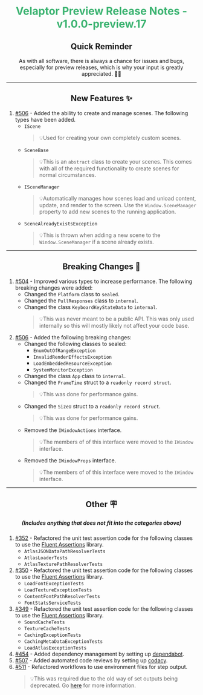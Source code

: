<h1 align="center" style='color:mediumseagreen;font-weight:bold'>
    Velaptor Preview Release Notes - v1.0.0-preview.17
</h1>

<h2 align="center" style='font-weight:bold'>Quick Reminder</h2>

<div align="center">

As with all software, there is always a chance for issues and bugs, especially for preview releases, which is why your input is greatly appreciated. 🙏🏼
</div>

---

<h2 style="font-weight:bold" align="center">New Features ✨</h2>

1. [#506](https://github.com/KinsonDigital/Velaptor/issues/506) - Added the ability to create and manage scenes.  The following types have been added.
   - `IScene`
     >💡Used for creating your own completely custom scenes.
   - `SceneBase`  
     >💡This is an `abstract` class to create your scenes.  This comes with all of the required functionality to create scenes for normal circumstances.
   - `ISceneManager`
     >💡Automatically manages how scenes load and unload content, update, and render to the screen.  Use the `Window.SceneManager` property to add new scenes to the running application.
   - `SceneAlreadyExistsException`
     >💡This is thrown when adding a new scene to the `Window.SceneManager` if a scene already exists.

---

<h2 style="font-weight:bold" align="center">Breaking Changes 🧨</h2>

1. [#504](https://github.com/KinsonDigital/Velaptor/issues/504) - Improved various types to increase performance.  The following breaking changes were added:
   - Changed the `Platform` class to `sealed`.
   - Changed the `PullResponses` class to `internal`.
   - Changed the class `KeyboardKeyStateData` to `internal`.
     >💡This was never meant to be a public API.  This was only used internally so this will mostly likely not affect your code base.
2. [#506](https://github.com/KinsonDigital/Velaptor/issues/506) - Added the following breaking changes:
   - Changed the following classes to sealed:
        - `EnumOutOfRangeException`
        - `InvalidRenderEffectsException`
        - `LoadEmbeddedResourceException`
        - `SystemMonitorException`
   - Changed the class `App` class to `internal`.
   - Changed the `FrameTime` struct to a `readonly record struct`.
     >💡This was done for performance gains.
   - Changed the `SizeU` struct to a `readonly record struct`.
     >💡This was done for performance gains.
   - Removed the `IWindowActions` interface.
     >💡The members of of this interface were moved to the `IWindow` interface.
   - Removed the `IWindowProps` interface.
     >💡The members of of this interface were moved to the `IWindow` interface.

---

<h2 style="font-weight:bold" align="center">Other 🪧</h2>
<h5 align="center">(Includes anything that does not fit into the categories above)</h5>

1. [#352](https://github.com/KinsonDigital/Velaptor/issues/352) - Refactored the unit test assertion code for the following classes to use the [Fluent Assertions](https://fluentassertions.com/) library.
   - `AtlasJSONDataPathResolverTests`
   - `AtlasLoaderTests`
   - `AtlasTexturePathResolverTests`
2. [#350](https://github.com/KinsonDigital/Velaptor/issues/350) - Refactored the unit test assertion code for the following classes to use the [Fluent Assertions](https://fluentassertions.com/) library.
   - `LoadFontExceptionTests`
   - `LoadTextureExceptionTests`
   - `ContentFontPathResolverTests`
   - `FontStatsServiceTests`
3. [#349](https://github.com/KinsonDigital/Velaptor/issues/349) - Refactored the unit test assertion code for the following classes to use the [Fluent Assertions](https://fluentassertions.com/) library.
   - `SoundCacheTests`
   - `TextureCacheTests`
   - `CachingExceptionTests`
   - `CachingMetaDataExceptionTests`
   - `LoadAtlasExceptionTests`
4. [#454](https://github.com/KinsonDigital/Velaptor/issues/454) - Added dependency management by setting up [dependabot](https://docs.github.com/en/rest/dependabot?apiVersion=2022-11-28).
5. [#507](https://github.com/KinsonDigital/Velaptor/issues/507) - Added automated code reviews by setting up [codacy](https://www.codacy.com/).
6. [#511](https://github.com/KinsonDigital/Velaptor/issues/511) - Refactored workflows to use environment files for step output.
   >💡This was required due to the old way of set outputs being deprecated.  Go [here](https://github.blog/changelog/2022-10-11-github-actions-deprecating-save-state-and-set-output-commands/) for more information.
